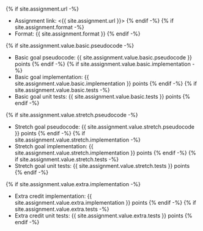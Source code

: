 {% if site.assignment.url -%}
* Assignment link: <{{ site.assignment.url }}>
{% endif -%}
{% if site.assignment.format -%}
* Format: {{ site.assignment.format }}
{% endif -%}

{% if site.assignment.value.basic.pseudocode -%}
* Basic goal pseudocode: {{ site.assignment.value.basic.pseudocode }} points
{% endif -%}
{% if site.assignment.value.basic.implementation -%}
* Basic goal implementation: {{ site.assignment.value.basic.implementation }} points
{% endif -%}
{% if site.assignment.value.basic.tests -%}
* Basic goal unit tests: {{ site.assignment.value.basic.tests }} points
{% endif -%}

{% if site.assignment.value.stretch.pseudocode -%}
* Stretch goal pseudocode: {{ site.assignment.value.stretch.pseudocode }} points
{% endif -%}
{% if site.assignment.value.stretch.implementation -%}
* Stretch goal implementation: {{ site.assignment.value.stretch.implementation }} points
{% endif -%}
{% if site.assignment.value.stretch.tests -%}
* Stretch goal unit tests: {{ site.assignment.value.stretch.tests }} points
{% endif -%}

{% if site.assignment.value.extra.implementation -%}
* Extra credit implementation: {{ site.assignment.value.extra.implementation }} points
{% endif -%}
{% if site.assignment.value.extra.tests -%}
* Extra credit unit tests: {{ site.assignment.value.extra.tests }} points
{% endif -%}
